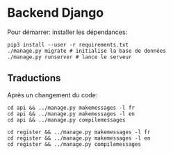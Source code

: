 # Backend Django

Pour démarrer: installer les dépendances:
```
pip3 install --user -r requirements.txt
./manage.py migrate # initialise la base de données
./manage.py runserver # lance le serveur
```

## Traductions
Après un changement du code:
```shell script
cd api && ../manage.py makemessages -l fr
cd api && ../manage.py makemessages -l en
cd api && ../manage.py compilemessages

cd register && ../manage.py makemessages -l fr
cd register && ../manage.py makemessages -l en
cd register && ../manage.py compilemessages
```